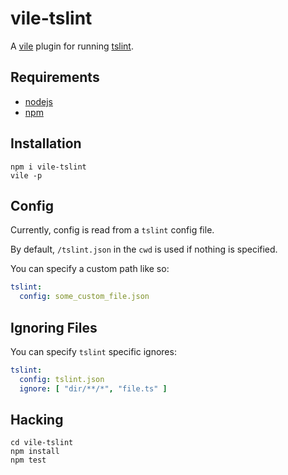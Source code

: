 # vile-tslint

A [vile](http://vile.io) plugin for running [tslint](http://palantir.github.io/tslint).

## Requirements

- [nodejs](http://nodejs.org)
- [npm](http://npmjs.org)

## Installation

    npm i vile-tslint
    vile -p

## Config

Currently, config is read from a `tslint` config file.

By default, `/tslint.json` in the `cwd` is used if nothing is specified.

You can specify a custom path like so:

```yml
tslint:
  config: some_custom_file.json
```

## Ignoring Files

You can specify `tslint` specific ignores:

```yml
tslint:
  config: tslint.json
  ignore: [ "dir/**/*", "file.ts" ]
```

## Hacking

    cd vile-tslint
    npm install
    npm test
